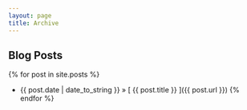 ```yaml
---
layout: page
title: Archive
---
```


## Blog Posts

{% for post in site.posts %}
  * {{ post.date | date_to_string }} &raquo; [ {{ post.title }} ]({{ post.url }})
{% endfor %}


<!-- DATE FORMATTING 
%a	Abbreviated weekday	Sun
%A	Full weekday name	Sunday
%b	Abbreviated month name	Jan
%B	Full month name	January
%c	Preferred local date and time representation	Fri Jan 29 11:16:09 2016
%d	Day of the month, zero-padded	05
%-d	Day of the month	5
%D	Formats the date	29/01/16
%e	Day of the month	3
%F	Returns the date in ISO 8601 format	2016-01-29
%H	Hour of the day, 24-hour clock	07
%I	Hour of the day, 12-hour clock	04
%j	Day of the year	017
%k	Hour of the day, 24-hour clock	7
%m	Month of the year	04
%M	Minute of the hour	09
%p	Meridian indicator uppercase	AM
%P	Meridian indicator lowercase	pm
%r	12-hour time	01:31:43 PM
%R	24-hour time	18:09
%T	24-hour time with seconds	18:09:13
%s	Number of seconds since 1970-01-01 00:00:00 UTC	1452355261
%S	Second of the minute	05
%U	Week number of the current year, starting with the first Sunday as the first day of the first week	03
%W	Week number of the current year, starting with the first Monday as the first day of the first week	09
%w	Day of the week. Sunday is 0	4
%x	Preferred representation for the date	05/11/15
%X	Preferred representation for the time	17:15:31
%y	Year without a century	16
%Y	Year with a century	2016
%Z	Time zone name	PST
%%	Literal % character	%
-->
